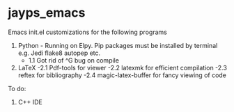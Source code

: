 # jayps_emacs
Emacs init.el customizations for the following programs
1. Python - Running on Elpy. Pip packages must be installed by terminal e.g. Jedi flake8 autopep etc.
   - 1.1 Got rid of ^G bug on compile
2. LaTeX
   -2.1 Pdf-tools for viewer
   -2.2 latexmk for efficient compilation
   -2.3 reftex for bibliography
   -2.4 magic-latex-buffer for fancy viewing of code

To do:
1. C++ IDE
